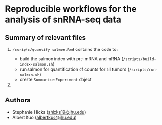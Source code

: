 # Reproducible workflows for the analysis of snRNA-seq data

## Summary of relevant files

1. `/scripts/quantify-salmon.Rmd` contains the code to:

    - build the salmon index with pre-mRNA and mRNA (`/scripts/build-index-salmon.sh`)
    - run salmon for quantification of counts for all tumors (`/scripts/run-salmon.sh`)
    - create `SummarizedExperiment` object

2. 



## Authors

* Stephanie Hicks (shicks19@jhu.edu)
* Albert Kuo (albertkuo@jhu.edu)